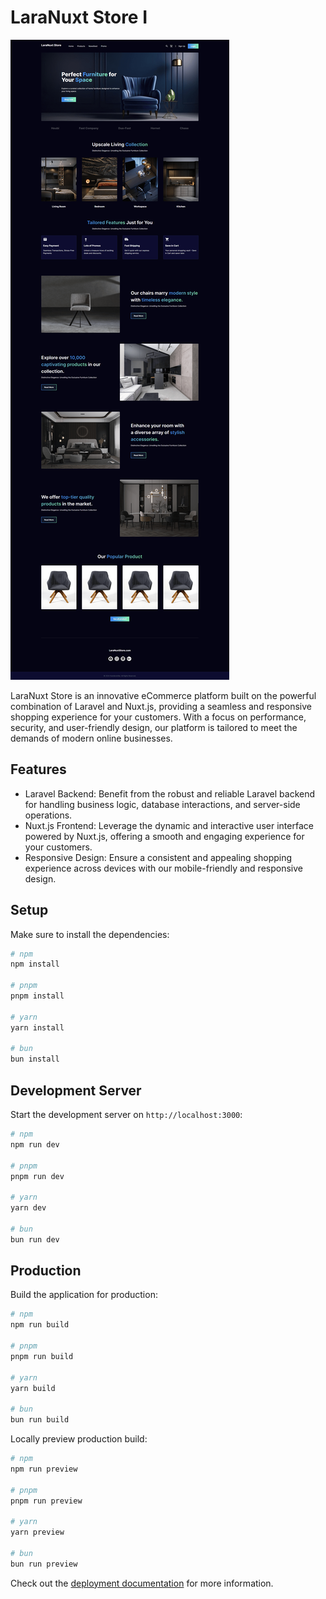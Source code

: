 # LaraNuxt Store I

![Alt text](/public/images/screenshot.png)

LaraNuxt Store is an innovative eCommerce platform built on the powerful combination of Laravel and Nuxt.js, providing a seamless and responsive shopping experience for your customers. With a focus on performance, security, and user-friendly design, our platform is tailored to meet the demands of modern online businesses.

## Features

- Laravel Backend: Benefit from the robust and reliable Laravel backend for handling business logic, database interactions, and server-side operations.
- Nuxt.js Frontend: Leverage the dynamic and interactive user interface powered by Nuxt.js, offering a smooth and engaging experience for your customers.
- Responsive Design: Ensure a consistent and appealing shopping experience across devices with our mobile-friendly and responsive design.

## Setup

Make sure to install the dependencies:

```bash
# npm
npm install

# pnpm
pnpm install

# yarn
yarn install

# bun
bun install
```

## Development Server

Start the development server on `http://localhost:3000`:

```bash
# npm
npm run dev

# pnpm
pnpm run dev

# yarn
yarn dev

# bun
bun run dev
```

## Production

Build the application for production:

```bash
# npm
npm run build

# pnpm
pnpm run build

# yarn
yarn build

# bun
bun run build
```

Locally preview production build:

```bash
# npm
npm run preview

# pnpm
pnpm run preview

# yarn
yarn preview

# bun
bun run preview
```

Check out the [deployment documentation](https://nuxt.com/docs/getting-started/deployment) for more information.
